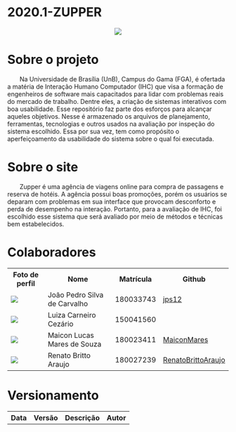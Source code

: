 # 2020.1-ZUPPER
<p align="center">
  <img src="https://www.zupper.com.br/images/facebook/zupper_sharingimage_v1.png"/>
</p>

# Sobre o projeto
<p>
&emsp;&emsp;Na Universidade de Brasília (UnB), Campus do Gama (FGA), é ofertada a matéria de Interação Humano Computador (IHC) que visa a formação de engenheiros de software 
mais capacitados para lidar com problemas reais do mercado de trabalho. Dentre eles, a criação de sistemas interativos com boa usabilidade. Esse repositório faz
 parte dos esforços para alcançar aqueles objetivos. Nesse é armazenado os arquivos de planejamento, ferramentas, tecnologias e outros usados na avaliação por 
 inspeção do sistema escolhido. Essa por sua vez, tem como propósito o aperfeiçoamento da usabilidade do sistema sobre o qual foi executada.
</p>

# Sobre o site
<p>
  &emsp;&emsp;Zupper é uma agência de viagens online para compra de passagens e reserva de hotéis. A agência possui boas promoções, porém os usuários se deparam com problemas
  em sua interface que provocam desconforto e perda de desempenho na interação. Portanto, para a avaliação de IHC, foi escolhido esse sistema que será avaliado por
  meio de métodos e técnicas bem estabelecidos.
</p>

# Colaboradores
<table>
  <tr>
    <th>Foto de perfil</th>
    <th>Nome</th>
    <th>Matrícula</th>
    <th>Github</th>
  </tr>
  <tr>
    <td><img src="images/contributors/joao.png"/></td>
    <td>João Pedro Silva de Carvalho</td>
    <td>180033743</td>
    <td><a href="https://github.com/jps12">jps12</a></td>
  </tr>  
  <tr>
    <td><img src="images/contributors/luiza.png"/></td>
    <td>Luiza Carneiro Cezário</td>
    <td>150041560</td>
    <td><a href=""></a></td>
  </tr>
  <tr>
    <td><img src="images/contributors/maicon.png"/></td>
    <td>Maicon Lucas Mares de Souza</td>
    <td>180023411</td>
    <td><a href="https://github.com/MaiconMares">MaiconMares</a></td>
  </tr>
  <tr>
    <td><img src="images/contributors/renato.png"/></td>
    <td>Renato Britto Araujo</td>
    <td>180027239</td>
    <td><a href="https://github.com/RenatoBrittoAraujo">RenatoBrittoAraujo</a></td>
  </tr>
</table>

# Versionamento
<table>
  <tr>
    <th>Data</th>
    <th>Versão</th>
    <th>Descrição</th>
    <th>Autor</th>
  </tr>
</table>

